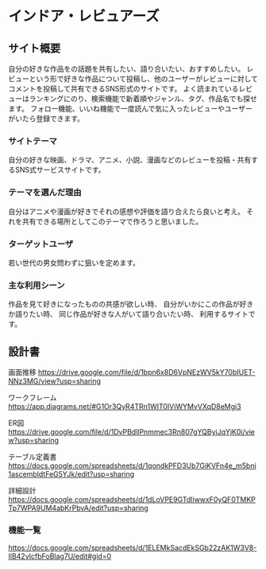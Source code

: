 # インドア・レビュアーズ

## サイト概要
自分の好きな作品をの話題を共有したい、語り合いたい、おすすめしたい。
レビューという形で好きな作品について投稿し、他のユーザーがレビューに対してコメントを投稿して共有できるSNS形式のサイトです。
よく読まれているレビューはランキングにのり、検索機能で新着順やジャンル、タグ、作品名でも探せます。
フォロー機能、いいね機能で一度読んで気に入ったレビューやユーザーがいたら登録できます。


### サイトテーマ
自分の好きな映画、ドラマ、アニメ、小説、漫画などのレビューを投稿・共有するSNS式サービスサイトです。


### テーマを選んだ理由
自分はアニメや漫画が好きでそれの感想や評価を語り合えたら良いと考え。
それを共有できる場所としてこのテーマで作ろうと思いました。

### ターゲットユーザ
若い世代の男女問わずに狙いを定めます。

### 主な利用シーン
作品を見て好きになったものの共感が欲しい時、
自分がいかにこの作品が好きか語りたい時、
同じ作品が好きな人がいて語り合いたい時、
利用するサイトです。


## 設計書
画面推移 https://drive.google.com/file/d/1bpn6x8D6VpNEzWV5kY70bIUET-NNz3MG/view?usp=sharing

ワークフレーム https://app.diagrams.net/#G1Or3QyR4TRn1WIT0IViWYMvVXqD8eMgi3

ER図 https://drive.google.com/file/d/1DvPBdllPnmmec3Rn807gYQByiJqYjK0i/view?usp=sharing

テーブル定義書 https://docs.google.com/spreadsheets/d/1qondkPFD3Ub7GiKVFn4e_m5bni1ascembldtFeG5YJk/edit?usp=sharing

詳細設計 https://docs.google.com/spreadsheets/d/1dLoVPE9GTdIiwwxF0yQF0TMKPTp7WPA9UM4abKrPbvA/edit?usp=sharing

### 機能一覧
https://docs.google.com/spreadsheets/d/1ELEMkSacdEkSGb22zAK1W3V8-IlB42vIcfbFoBlag7U/edit#gid=0


